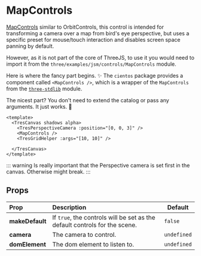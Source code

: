 # MapControls

<DocsDemo>
  <MapControlsDemo />
</DocsDemo>

[MapControls](https://threejs.org/docs/index.html?q=controls#examples/en/controls/MapControls) similar to OrbitControls, this control is intended for transforming a camera over a map from bird's eye perspective, but uses a specific preset for mouse/touch interaction and disables screen space panning by default.

However, as it is not part of the core of ThreeJS, to use it you would need to import it from the `three/examples/jsm/controls/MapControls` module.

Here is where the fancy part begins. ✨
The `cientos` package provides a component called `<MapControls />`, which is a wrapper of the `MapControls` from the [`three-stdlib`](https://github.com/pmndrs/three-stdlib) module.

The nicest part? You don't need to extend the catalog or pass any arguments.
It just works. 💯

```vue{3}
<template>
  <TresCanvas shadows alpha>
    <TresPerspectiveCamera :position="[0, 0, 3]" />
    <MapControls />
    <TresGridHelper :args="[10, 10]" />

  </TresCanvas>
</template>
```
::: warning
Is really important that the Perspective camera is set first in the canvas. Otherwise might break.
:::

## Props

| Prop              | Description                                                                                                      | Default     |
| :---------------- | :--------------------------------------------------------------------------------------------------------------- | ----------- |
| **makeDefault**   | If `true`, the controls will be set as the default controls for the scene.                                       | `false`     |
| **camera**        | The camera to control.                                                                                           | `undefined` |
| **domElement**    | The dom element to listen to.                                                                                    | `undefined` |
